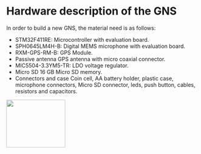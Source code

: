 # Hardware description of the GNS

In order to build a new GNS, the material need is as follows:
- STM32F411RE: Microcontroller with evaluation board.
- SPH0645LM4H-B: Digital MEMS microphone with evaluation board.
- RXM-GPS-RM-B: GPS Module.
- Passive antenna GPS antenna with micro coaxial connector.
- MIC5504-3.3YM5-TR: LDO voltage regulator.
- Micro SD 16 GB Micro SD memory.
- Connectors and case Coin cell, AA battery holder, plastic case, microphone connectors, Micro SD connector, leds, push button, cables, resistors and capacitors.

<img src="/figures/GNS_MAIN.jpg" width="155" height="126">
